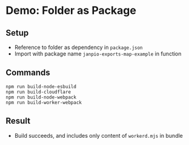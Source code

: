 # Demo: Folder as Package

## Setup

- Reference to folder as dependency in `package.json`
- Import with package name `janpio-exports-map-example` in function

## Commands
```
npm run build-node-esbuild
npm run build-cloudflare
npm run build-node-webpack
npm run build-worker-webpack
```


## Result

- Build succeeds, and includes only content of `workerd.mjs` in bundle